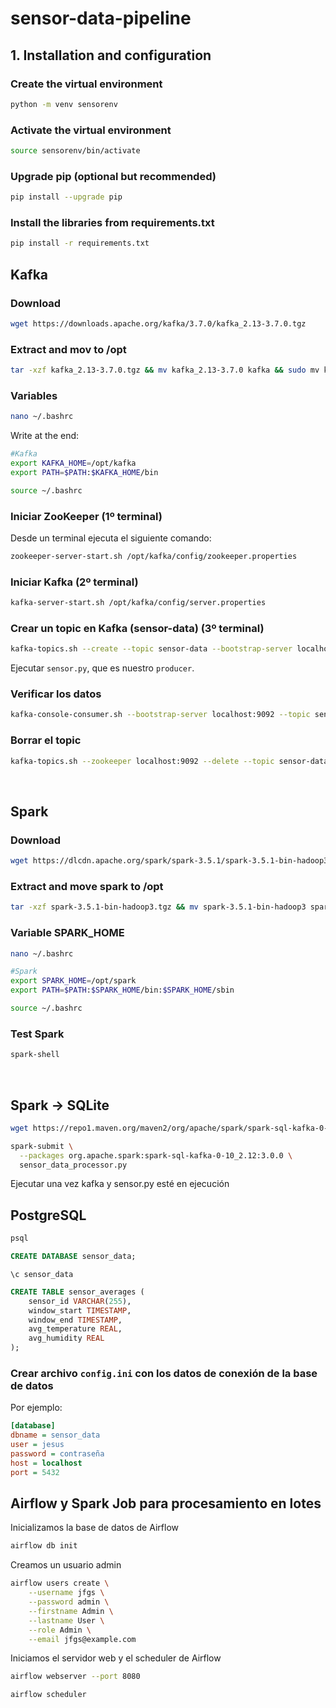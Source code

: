 # sensor-data-pipeline

## 1. Installation and configuration
### Create the virtual environment
```sh
python -m venv sensorenv
```

### Activate the virtual environment
```sh
source sensorenv/bin/activate
```
### Upgrade pip (optional but recommended)
```sh
pip install --upgrade pip
```
### Install the libraries from requirements.txt
```sh
pip install -r requirements.txt
```

## Kafka 

### Download
```sh
wget https://downloads.apache.org/kafka/3.7.0/kafka_2.13-3.7.0.tgz
```

### Extract and mov to /opt
```sh
tar -xzf kafka_2.13-3.7.0.tgz && mv kafka_2.13-3.7.0 kafka && sudo mv kafka /opt && rm kafka_2.13-3.7.0.tgz
```

### Variables

```sh
nano ~/.bashrc
```

Write at the end:

```sh
#Kafka
export KAFKA_HOME=/opt/kafka
export PATH=$PATH:$KAFKA_HOME/bin
```

```sh
source ~/.bashrc
```

### Iniciar ZooKeeper (1º terminal)

Desde un terminal ejecuta el siguiente comando:

```sh
zookeeper-server-start.sh /opt/kafka/config/zookeeper.properties

```
### Iniciar Kafka (2º terminal)

```sh
kafka-server-start.sh /opt/kafka/config/server.properties
```

### Crear un topic en Kafka (sensor-data) (3º terminal)
```sh
kafka-topics.sh --create --topic sensor-data --bootstrap-server localhost:9092 --partitions 1 --replication-factor 1
```

Ejecutar `sensor.py`, que es nuestro `producer`.

###  Verificar los datos
```sh
kafka-console-consumer.sh --bootstrap-server localhost:9092 --topic sensor-data --from-beginning
```

### Borrar el topic
```sh
kafka-topics.sh --zookeeper localhost:9092 --delete --topic sensor-data
```

<br>

## Spark

### Download
```sh
wget https://dlcdn.apache.org/spark/spark-3.5.1/spark-3.5.1-bin-hadoop3.tgz
```

### Extract and move spark to /opt
```sh
tar -xzf spark-3.5.1-bin-hadoop3.tgz && mv spark-3.5.1-bin-hadoop3 spark && sudo mv spark /opt && rm spark-3.5.1-bin-hadoop3.tgz
```

### Variable SPARK_HOME
```sh
nano ~/.bashrc
```

```sh
#Spark
export SPARK_HOME=/opt/spark
export PATH=$PATH:$SPARK_HOME/bin:$SPARK_HOME/sbin
```

```sh
source ~/.bashrc
```
### Test Spark
```sh
spark-shell
```


<br>


## Spark -> SQLite
```sh
wget https://repo1.maven.org/maven2/org/apache/spark/spark-sql-kafka-0-10_2.12/3.0.0/spark-sql-kafka-0-10_2.12-3.0.0.jar
```
```sh
spark-submit \
  --packages org.apache.spark:spark-sql-kafka-0-10_2.12:3.0.0 \
  sensor_data_processor.py
```
Ejecutar una vez kafka y sensor.py esté en ejecución


## PostgreSQL

```sh
psql
```

```sql
CREATE DATABASE sensor_data;
```
```
\c sensor_data
```

```sql
CREATE TABLE sensor_averages (
    sensor_id VARCHAR(255),
    window_start TIMESTAMP,
    window_end TIMESTAMP,
    avg_temperature REAL,
    avg_humidity REAL
);
```
### Crear archivo `config.ini` con los datos de conexión de la base de datos

Por ejemplo:
```ini
[database]
dbname = sensor_data
user = jesus
password = contraseña
host = localhost
port = 5432
```


## Airflow y Spark Job para procesamiento en lotes

Inicializamos la base de datos de Airflow
```sh
airflow db init
```
Creamos un usuario admin

```sh
airflow users create \
    --username jfgs \
    --password admin \
    --firstname Admin \
    --lastname User \
    --role Admin \
    --email jfgs@example.com
```
Iniciamos el servidor web y el scheduler de Airflow
```sh
airflow webserver --port 8080

airflow scheduler
```

